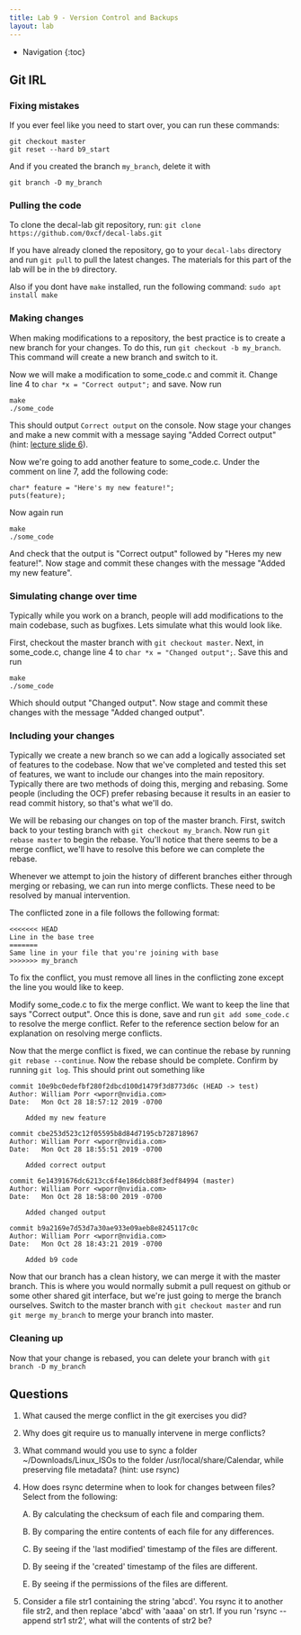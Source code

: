 ```yaml
---
title: Lab 9 - Version Control and Backups
layout: lab
---
```


* Navigation
{:toc}

## Git IRL

### Fixing mistakes
If you ever feel like you need to start over, you can run these commands:
```
git checkout master
git reset --hard b9_start
```
And if you created the branch `my_branch`, delete it with
```
git branch -D my_branch
```

### Pulling the code
To clone the decal-lab git repository, run:
``git clone https://github.com/0xcf/decal-labs.git``

If you have already cloned the repository, go to your `decal-labs` directory
and run `git pull` to pull the latest changes. The materials for this part of
the lab will be in the `b9` directory.

Also if you dont have `make` installed, run the following command:
``sudo apt install make``

### Making changes
When making modifications to a repository, the best practice is to create a new
branch for your changes. To do this, run `git checkout -b my_branch`. This
command will create a new branch and switch to it.

Now we will make a modification to some\_code.c and commit it. Change line 4 to
`char *x = "Correct output";` and save. Now run
```
make
./some_code
```
This should output `Correct output` on the console. Now stage your changes and
make a new commit with a message saying "Added Correct output"
(hint: [lecture slide 6](https://docs.google.com/presentation/d/1NxdvuLkWSzRvtnj41AkvGU00ub_XUbk8wlIxWxm0ok4/edit#slide=id.g707efdc427_0_0)).

Now we're going to add another feature to some\_code.c. Under the comment on
line 7, add the following code:
```
char* feature = "Here's my new feature!";
puts(feature);
```
Now again run
```
make
./some_code
```
And check that the output is "Correct output" followed by "Heres my new
feature!". Now stage and commit these changes with the message "Added my new
feature".

### Simulating change over time
Typically while you work on a branch, people will add modifications to the main
codebase, such as bugfixes. Lets simulate what this would look like.

First, checkout the master branch with `git checkout master`. Next, in
some\_code.c, change line 4 to `char *x = "Changed output";`.
Save this and run
```
make
./some_code
```
Which should output "Changed output". Now stage and commit these
changes with the message "Added changed output".

### Including your changes
Typically we create a new branch so we can add a logically associated set
of features to the codebase. Now that we've completed and tested this set
of features, we want to include our changes into the main repository.
Typically there are two methods of doing this, merging and rebasing. Some
people (including the OCF) prefer rebasing because it results in an easier
to read commit history, so that's what we'll do.

We will be rebasing our changes on top of the master branch. First, switch back
to your testing branch with `git checkout my_branch`. Now run `git rebase
master` to begin the rebase. You'll notice that there seems to be a merge
conflict, we'll have to resolve this before we can complete the rebase.

Whenever we attempt to join the history of different branches either
through merging or rebasing, we can run into merge conflicts. These need
to be resolved by manual intervention.

The conflicted zone in a file follows the following format:
```
<<<<<<< HEAD
Line in the base tree
=======
Same line in your file that you're joining with base
>>>>>>> my_branch
```

To fix the conflict, you must remove all lines in the conflicting zone except
the line you would like to keep.

Modify some\_code.c to fix the merge conflict. We want to keep the line that
says "Correct output". Once this is done, save and run
`git add some_code.c` to resolve the merge conflict. Refer to the reference
section below for an explanation on resolving merge conflicts.

Now that the merge conflict is fixed, we can continue the rebase by running
`git rebase --continue`. Now the rebase should be complete. Confirm by running
`git log`. This should print out something like
```
commit 10e9bc0edefbf280f2dbcd100d1479f3d8773d6c (HEAD -> test)
Author: William Porr <wporr@nvidia.com>
Date:   Mon Oct 28 18:57:12 2019 -0700

    Added my new feature

commit cbe253d523c12f05595b8d84d7195cb728718967
Author: William Porr <wporr@nvidia.com>
Date:   Mon Oct 28 18:55:51 2019 -0700

    Added correct output

commit 6e14391676dc6213cc6f4e186dcb88f3edf84994 (master)
Author: William Porr <wporr@nvidia.com>
Date:   Mon Oct 28 18:58:00 2019 -0700

    Added changed output

commit b9a2169e7d53d7a30ae933e09aeb8e8245117c0c
Author: William Porr <wporr@nvidia.com>
Date:   Mon Oct 28 18:43:21 2019 -0700

    Added b9 code
```

Now that our branch has a clean history, we can merge it with the master branch.
This is where you would normally submit a pull request on github or some other
shared git interface, but we're just going to merge the branch ourselves.
Switch to the master branch with `git checkout master` and run `git merge
my_branch` to merge your branch into master.


### Cleaning up
Now that your change is rebased, you can delete your branch with `git
branch -D my_branch`

## Questions

1. What caused the merge conflict in the git exercises you did?

2. Why does git require us to manually intervene in merge conflicts?

3. What command would you use to sync a folder ~/Downloads/Linux_ISOs to the folder /usr/local/share/Calendar, while preserving file metadata? (hint: use rsync)

5. How does rsync determine when to look for changes between files? Select from the following:

    A. By calculating the checksum of each file and comparing them.

    B. By comparing the entire contents of each file for any differences.

    C. By seeing if the 'last modified' timestamp of the files are different.

    D. By seeing if the 'created' timestamp of the files are different.

    E. By seeing if the permissions of the files are different.

6. Consider a file str1 containing the string 'abcd'. You rsync it to another file str2, and then replace 'abcd' with 'aaaa' on str1. If you run 'rsync --append str1 str2', what will the contents of str2 be?
